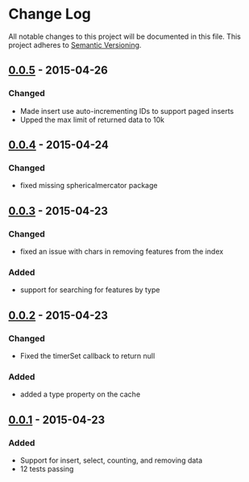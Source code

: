 # Change Log
All notable changes to this project will be documented in this file.
This project adheres to [Semantic Versioning](http://semver.org/).

## [0.0.5] - 2015-04-26
### Changed 
* Made insert use auto-incrementing IDs to support paged inserts 
* Upped the max limit of returned data to 10k

## [0.0.4] - 2015-04-24
### Changed 
* fixed missing sphericalmercator package

## [0.0.3] - 2015-04-23
### Changed
* fixed an issue with chars in removing features from the index

### Added 
* support for searching for features by type

## [0.0.2] - 2015-04-23
### Changed
* Fixed the timerSet callback to return null

### Added 
* added a type property on the cache 

## [0.0.1] - 2015-04-23
### Added
* Support for insert, select, counting, and removing data
* 12 tests passing 

[0.0.5]: https://github.com/Esri/koop-pgcache/compare/v0.0.4...v0.0.5
[0.0.4]: https://github.com/Esri/koop-pgcache/compare/v0.0.3...v0.0.4
[0.0.3]: https://github.com/Esri/koop-pgcache/compare/v0.0.2...v0.0.3
[0.0.2]: https://github.com/Esri/koop-pgcache/compare/v0.0.1...v0.0.2
[0.0.1]: https://github.com/Esri/koop-pgcache/tags/v0.0.1
